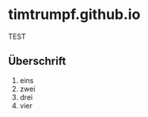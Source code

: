 # timtrumpf.github.io
TEST
## Überschrift

 1. eins
 2. zwei
 3. drei
 4. vier

<!--stackedit_data:
eyJoaXN0b3J5IjpbLTY1MDU1ODI5MiwtMTM5Mjg5NDMyMl19
-->
